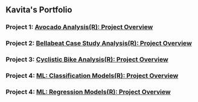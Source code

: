 ## Kavita's Portfolio

### Project 1: [Avocado Analysis(R): Project Overview](https://www.kaggle.com/kavitakhandelwal1234/avocado-analysis-r)

### Project 2: [Bellabeat Case Study Analysis(R): Project Overview](https://www.kaggle.com/kavitakhandelwal1234/bellabeat-case-study-r)

### Project 3: [Cyclistic Bike Analysis(R): Project Overview](file://localhost/Users/admin/divyy_cycle_dataset.html)

### Project 4: [ML: Classification Models(R): Project Overview](https://www.kaggle.com/kavitakhandelwal1234/avocado-comparison-ofall-classification-models-r)

### Project 4: [ML: Regression Models(R): Project Overview](https://www.kaggle.com/kavitakhandelwal1234/bellabeat-case-study-r)
